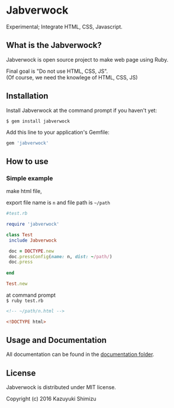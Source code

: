 # Jabverwock
Experimental; Integrate HTML, CSS, Javascript.

## What is the Jabverwock?
Jabverwock is open source project to make web page using Ruby.

Final goal is "Do not use HTML, CSS, JS".  
(Of course, we need the knowlege of HTML, CSS, JS)


## Installation

Install Jabverwock at the command prompt if you haven't yet:

`$ gem install jabverwock`

Add this line to your application's Gemfile:

```ruby
gem 'jabverwock'
```

## How to use

### Simple example

make html file,

export file name is `n` and file path is `~/path`
  

 ```ruby
 #test.rb
 
 require 'jabverwock'
 
 class Test
  include Jabverwock

  doc = DOCTYPE.new
  doc.pressConfig(name: n, dist: ~/path/)
  doc.press
  
 end
 
 Test.new
 ```

at command prompt  
`$ ruby test.rb`

```html:n.html
<!-- ~/path/n.html -->

<!DOCTYPE html>
```  

## Usage and Documentation
All documentation can be found in the [documentation folder](./documentation).

## License
Jabverwock is distributed under MIT license.

Copyright (c) 2016 Kazuyuki Shimizu


